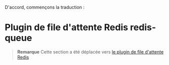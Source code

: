 D'accord, commençons la traduction :

# Plugin de file d'attente Redis redis-queue

> **Remarque**
> Cette section a été déplacée vers [le plugin de file d'attente Redis](https://www.workerman.net/plugin/12)
